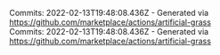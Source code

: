 Commits: 2022-02-13T19:48:08.436Z - Generated via https://github.com/marketplace/actions/artificial-grass
<br>
Commits: 2022-02-13T19:48:08.436Z - Generated via https://github.com/marketplace/actions/artificial-grass
<br>
